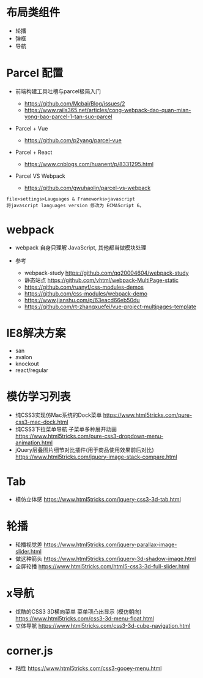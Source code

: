 # 布局类组件

- 轮播 
- 弹框
- 导航

# Parcel 配置

- 前端构建工具吐槽与parcel极简入门 
    - https://github.com/Mcbai/Blog/issues/2
    - https://www.rails365.net/articles/cong-webpack-dao-quan-mian-yong-bao-parcel-1-tan-suo-parcel
    
- Parcel + Vue 
    - https://github.com/p2yang/parcel-vue
    
- Parcel  + React

    - https://www.cnblogs.com/huanent/p/8331295.html    

- Parcel VS Webpack 
    - https://github.com/gwuhaolin/parcel-vs-webpack

```shell
file>settings>Lauguages & Frameworks>javascript
将javascript languages version 修改为 ECMAScript 6。
```

# webpack

- webpack 自身只理解 JavaScript, 其他都当做模块处理

- 参考
    - webpack-study https://github.com/qq20004604/webpack-study
    - 静态站点 https://github.com/vhtml/webpack-MultiPage-static
    - https://github.com/ruanyf/css-modules-demos
    - https://github.com/css-modules/webpack-demo
    - https://www.jianshu.com/p/63eacd66eb50du
    - https://github.com/rt-zhangxuefei/vue-project-multipages-template


# IE8解决方案

- san
- avalon
- knockout
- react/regular

# 模仿学习列表

- 纯CSS3实现仿Mac系统的Dock菜单 https://www.html5tricks.com/pure-css3-mac-dock.html
- 纯CSS3下拉菜单导航 子菜单多种展开动画 https://www.html5tricks.com/pure-css3-dropdown-menu-animation.html
- jQuery层叠图片细节对比插件(用于商品使用效果前后对比) https://www.html5tricks.com/jquery-image-stack-compare.html

# Tab

- 模仿立体感 https://www.html5tricks.com/jquery-css3-3d-tab.html

# 轮播

- 轮播视觉差 https://www.html5tricks.com/jquery-parallax-image-slider.html
- 做这种箭头 https://www.html5tricks.com/jquery-3d-shadow-image.html
- 全屏轮播 https://www.html5tricks.com/html5-css3-3d-full-slider.html

# x导航

- 炫酷的CSS3 3D横向菜单 菜单项凸出显示 (模仿朝向) https://www.html5tricks.com/css3-3d-menu-float.html 
- 立体导航 https://www.html5tricks.com/css3-3d-cube-navigation.html

# corner.js

- 粘性 https://www.html5tricks.com/css3-gooey-menu.html